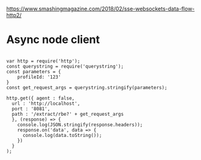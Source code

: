 https://www.smashingmagazine.com/2018/02/sse-websockets-data-flow-http2/


# Async node client

````

var http = require('http');
const querystring = require('querystring');
const parameters = {
	profileId: '123'
}
const get_request_args = querystring.stringify(parameters);

http.get({ agent : false,
  url : 'http://localhost',
  port : '8081',
  path : '/extract/rbe?' + get_request_args   
  }, (response) => {
    console.log(JSON.stringify(response.headers));
    response.on('data', data => {
      console.log(data.toString());
    })
  }
);

````
